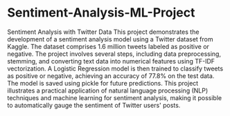 # Sentiment-Analysis-ML-Project

Sentiment Analysis with Twitter Data
This project demonstrates the development of a sentiment analysis model using a Twitter dataset from Kaggle. The dataset comprises 1.6 million tweets labeled as positive or negative. The project involves several steps, including data preprocessing, stemming, and converting text data into numerical features using TF-IDF vectorization. A Logistic Regression model is then trained to classify tweets as positive or negative, achieving an accuracy of 77.8% on the test data. The model is saved using pickle for future predictions. This project illustrates a practical application of natural language processing (NLP) techniques and machine learning for sentiment analysis, making it possible to automatically gauge the sentiment of Twitter users' posts.

